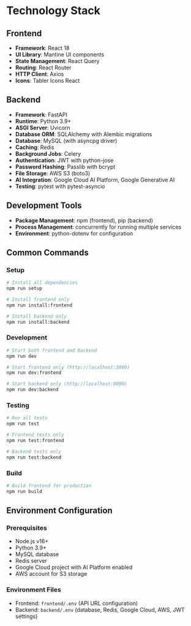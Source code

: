 # Technology Stack

## Frontend
- **Framework**: React 18
- **UI Library**: Mantine UI components
- **State Management**: React Query
- **Routing**: React Router
- **HTTP Client**: Axios
- **Icons**: Tabler Icons React

## Backend
- **Framework**: FastAPI
- **Runtime**: Python 3.9+
- **ASGI Server**: Uvicorn
- **Database ORM**: SQLAlchemy with Alembic migrations
- **Database**: MySQL (with asyncpg driver)
- **Caching**: Redis
- **Background Jobs**: Celery
- **Authentication**: JWT with python-jose
- **Password Hashing**: Passlib with bcrypt
- **File Storage**: AWS S3 (boto3)
- **AI Integration**: Google Cloud AI Platform, Google Generative AI
- **Testing**: pytest with pytest-asyncio

## Development Tools
- **Package Management**: npm (frontend), pip (backend)
- **Process Management**: concurrently for running multiple services
- **Environment**: python-dotenv for configuration

## Common Commands

### Setup
```bash
# Install all dependencies
npm run setup

# Install frontend only
npm run install:frontend

# Install backend only  
npm run install:backend
```

### Development
```bash
# Start both frontend and backend
npm run dev

# Start frontend only (http://localhost:3000)
npm run dev:frontend

# Start backend only (http://localhost:8000)
npm run dev:backend
```

### Testing
```bash
# Run all tests
npm run test

# Frontend tests only
npm run test:frontend

# Backend tests only
npm run test:backend
```

### Build
```bash
# Build frontend for production
npm run build
```

## Environment Configuration

### Prerequisites
- Node.js v16+
- Python 3.9+
- MySQL database
- Redis server
- Google Cloud project with AI Platform enabled
- AWS account for S3 storage

### Environment Files
- Frontend: `frontend/.env` (API URL configuration)
- Backend: `backend/.env` (database, Redis, Google Cloud, AWS, JWT settings)